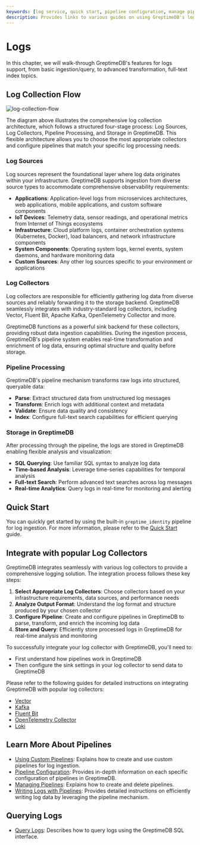 ```yaml
---
keywords: [log service, quick start, pipeline configuration, manage pipelines, query logs]
description: Provides links to various guides on using GreptimeDB's log service, including quick start, pipeline configuration, managing pipelines, writing logs, querying logs, and full-text index configuration.
---
```


# Logs

In this chapter, we will walk-through GreptimeDB's features for logs support,
from basic ingestion/query, to advanced transformation, full-text index topics.

## Log Collection Flow

![log-collection-flow](/log-collection-flow.drawio.svg)

The diagram above illustrates the comprehensive log collection architecture,
which follows a structured four-stage process: Log Sources, Log Collectors, Pipeline Processing, and Storage in GreptimeDB.
This flexible architecture allows you to choose the most appropriate collectors and configure pipelines that match your specific log processing needs.

### Log Sources

Log sources represent the foundational layer where log data originates within your infrastructure.
GreptimeDB supports ingestion from diverse source types to accommodate comprehensive observability requirements:

- **Applications**: Application-level logs from microservices architectures, web applications, mobile applications, and custom software components
- **IoT Devices**: Telemetry data, sensor readings, and operational metrics from Internet of Things ecosystems
- **Infrastructure**: Cloud platform logs, container orchestration systems (Kubernetes, Docker), load balancers, and network infrastructure components
- **System Components**: Operating system logs, kernel events, system daemons, and hardware monitoring data
- **Custom Sources**: Any other log sources specific to your environment or applications

### Log Collectors

Log collectors are responsible for efficiently gathering log data from diverse sources and reliably forwarding it to the storage backend. GreptimeDB seamlessly integrates with industry-standard log collectors,
including Vector, Fluent Bit, Apache Kafka, OpenTelemetry Collector and more.

GreptimeDB functions as a powerful sink backend for these collectors,
providing robust data ingestion capabilities.
During the ingestion process,
GreptimeDB's pipeline system enables real-time transformation and enrichment of log data,
ensuring optimal structure and quality before storage.

### Pipeline Processing

GreptimeDB's pipeline mechanism transforms raw logs into structured, queryable data:

- **Parse**: Extract structured data from unstructured log messages
- **Transform**: Enrich logs with additional context and metadata
- **Validate**: Ensure data quality and consistency
- **Index**: Configure full-text search capabilities for efficient querying

### Storage in GreptimeDB

After processing through the pipeline,
the logs are stored in GreptimeDB enabling flexible analysis and visualization:

- **SQL Querying**: Use familiar SQL syntax to analyze log data
- **Time-based Analysis**: Leverage time-series capabilities for temporal analysis
- **Full-text Search**: Perform advanced text searches across log messages
- **Real-time Analytics**: Query logs in real-time for monitoring and alerting

## Quick Start

You can quickly get started by using the built-in `greptime_identity` pipeline for log ingestion.
For more information, please refer to the [Quick Start](./quick-start.md) guide.

## Integrate with popular Log Collectors

GreptimeDB integrates seamlessly with various log collectors to provide a comprehensive logging solution. The integration process follows these key steps:

1. **Select Appropriate Log Collectors**: Choose collectors based on your infrastructure requirements, data sources, and performance needs
2. **Analyze Output Format**: Understand the log format and structure produced by your chosen collector
3. **Configure Pipeline**: Create and configure pipelines in GreptimeDB to parse, transform, and enrich the incoming log data
4. **Store and Query**: Efficiently store processed logs in GreptimeDB for real-time analysis and monitoring

To successfully integrate your log collector with GreptimeDB, you'll need to:
- First understand how pipelines work in GreptimeDB
- Then configure the sink settings in your log collector to send data to GreptimeDB

Please refer to the following guides for detailed instructions on integrating GreptimeDB with popular log collectors:

- [Vector](/user-guide/ingest-data/for-observability/vector.md#using-greptimedb_logs-sink-recommended)
- [Kafka](/user-guide/ingest-data/for-observability/kafka.md#logs)
- [Fluent Bit](/user-guide/ingest-data/for-observability/fluent-bit.md#http)
- [OpenTelemetry Collector](/user-guide/ingest-data/for-observability/otel-collector.md)
- [Loki](/user-guide/ingest-data/for-observability/loki.md#using-pipeline-with-loki-push-api)

## Learn More About Pipelines

- [Using Custom Pipelines](./use-custom-pipelines.md): Explains how to create and use custom pipelines for log ingestion.
- [Pipeline Configuration](./pipeline-config.md): Provides in-depth information on each specific configuration of pipelines in GreptimeDB.
- [Managing Pipelines](./manage-pipelines.md): Explains how to create and delete pipelines.
- [Writing Logs with Pipelines](./write-logs.md): Provides detailed instructions on efficiently writing log data by leveraging the pipeline mechanism.

## Querying Logs

- [Query Logs](./query-logs.md): Describes how to query logs using the GreptimeDB SQL interface.

